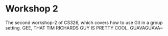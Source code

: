 # Workshop 2

The second workshop-2 of CS326, which covers how to use Git in a group setting.
GEE, THAT TIM RICHARDS GUY IS PRETTY COOL.
GUAVAGUAVA~
